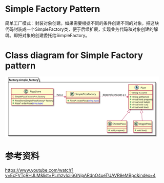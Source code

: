 # Simple Factory Pattern
简单工厂模式：封装对象创建。如果需要根据不同的条件创建不同的对象，把这块代码封装成一个SimpleFactory类，便于后续扩展，实现业务代码和对象创建的解耦。即把对象的创建委托给SimpleFactory。


# Class diagram for Simple Factory pattern
![Alt text](./plantuml/SimpleFactory.svg)

# 参考资料
https://www.youtube.com/watch?v=EcFVTgRHJLM&list=PLrhzvIcii6GNjpARdnO4ueTUAVR9eMBpc&index=4



